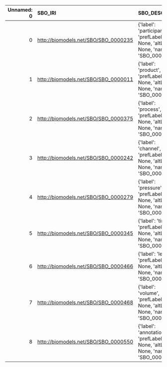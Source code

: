 |   Unnamed: 0 | SBO_IRI                              | SBO_DESC                                                                             | VIMMP_IRI                                                        | VIMMP_DESC                                      |
|-------------:|:-------------------------------------|:-------------------------------------------------------------------------------------|:-----------------------------------------------------------------|:------------------------------------------------|
|            0 | http://biomodels.net/SBO/SBO_0000235 | {'label': 'participant', 'prefLabel': None, 'altLabel': None, 'name': 'SBO_0000235'} | https://purl.vimmp.eu/semantics/alignment/emmo1s.ttl#Participant | {'label': 'participant', 'name': 'participant'} |
|            1 | http://biomodels.net/SBO/SBO_0000011 | {'label': 'product', 'prefLabel': None, 'altLabel': None, 'name': 'SBO_0000011'}     | https://emmc.eu/semantics/evmpo/evmpo.ttl#product                | {'name': 'product'}                             |
|            2 | http://biomodels.net/SBO/SBO_0000375 | {'label': 'process', 'prefLabel': None, 'altLabel': None, 'name': 'SBO_0000375'}     | https://emmc.eu/semantics/evmpo/evmpo.ttl#process                | {'name': 'process'}                             |
|            3 | http://biomodels.net/SBO/SBO_0000242 | {'label': 'channel', 'prefLabel': None, 'altLabel': None, 'name': 'SBO_0000242'}     | https://purl.vimmp.eu/semantics/macro/macro.ttl#channel          | {'name': 'channel'}                             |
|            4 | http://biomodels.net/SBO/SBO_0000279 | {'label': 'pressure', 'prefLabel': None, 'altLabel': None, 'name': 'SBO_0000279'}    | https://purl.vimmp.eu/semantics/vov/vov.ttl#pressure             | {'name': 'pressure'}                            |
|            5 | http://biomodels.net/SBO/SBO_0000345 | {'label': 'time', 'prefLabel': None, 'altLabel': None, 'name': 'SBO_0000345'}        | https://purl.vimmp.eu/semantics/vov/vov.ttl#time                 | {'name': 'time'}                                |
|            6 | http://biomodels.net/SBO/SBO_0000466 | {'label': 'length', 'prefLabel': None, 'altLabel': None, 'name': 'SBO_0000466'}      | https://purl.vimmp.eu/semantics/vov/vov.ttl#length               | {'name': 'length'}                              |
|            7 | http://biomodels.net/SBO/SBO_0000468 | {'label': 'volume', 'prefLabel': None, 'altLabel': None, 'name': 'SBO_0000468'}      | https://purl.vimmp.eu/semantics/vov/vov.ttl#volume               | {'name': 'volume'}                              |
|            8 | http://biomodels.net/SBO/SBO_0000550 | {'label': 'annotation', 'prefLabel': None, 'altLabel': None, 'name': 'SBO_0000550'}  | https://emmc.eu/semantics/evmpo/evmpo.ttl#annotation             | {'name': 'annotation'}                          |
